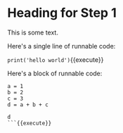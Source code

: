 # Heading for Step 1

This is some text.

Here's a single line of runnable code:


`print('hello world')`{{execute}}

Here's a block of runnable code:

```
a = 1
b = 2
c = 3
d = a + b + c

d
```{{execute}}



